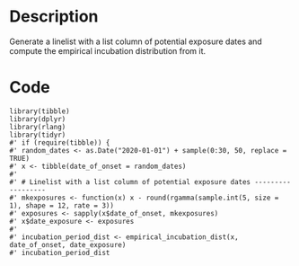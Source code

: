 # Description
Generate a linelist with a list column of potential exposure dates and compute the empirical incubation distribution from it.

# Code
```
library(tibble)
library(dplyr)
library(rlang)
library(tidyr)
#' if (require(tibble)) {
#' random_dates <- as.Date("2020-01-01") + sample(0:30, 50, replace = TRUE)
#' x <- tibble(date_of_onset = random_dates)
#'
#' # Linelist with a list column of potential exposure dates ------------------
#' mkexposures <- function(x) x - round(rgamma(sample.int(5, size = 1), shape = 12, rate = 3))
#' exposures <- sapply(x$date_of_onset, mkexposures)
#' x$date_exposure <- exposures
#'
#' incubation_period_dist <- empirical_incubation_dist(x, date_of_onset, date_exposure)
#' incubation_period_dist

```
